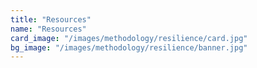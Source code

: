 ```yaml
---
title: "Resources"
name: "Resources"
card_image: "/images/methodology/resilience/card.jpg"
bg_image: "/images/methodology/resilience/banner.jpg"
---
```

